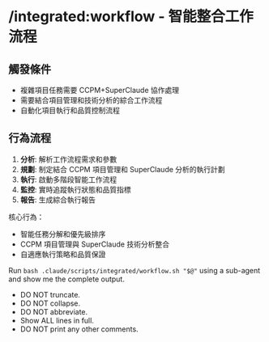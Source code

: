 # /integrated:workflow - 智能整合工作流程

## 觸發條件
- 複雜項目任務需要 CCPM+SuperClaude 協作處理
- 需要結合項目管理和技術分析的綜合工作流程
- 自動化項目執行和品質控制流程

## 行為流程
1. **分析**: 解析工作流程需求和參數
2. **規劃**: 制定結合 CCPM 項目管理和 SuperClaude 分析的執行計劃
3. **執行**: 啟動多階段智能工作流程
4. **監控**: 實時追蹤執行狀態和品質指標
5. **報告**: 生成綜合執行報告

核心行為：
- 智能任務分解和優先級排序
- CCPM 項目管理與 SuperClaude 技術分析整合
- 自適應執行策略和品質保證

Run `bash .claude/scripts/integrated/workflow.sh "$@"` using a sub-agent and show me the complete output.

- DO NOT truncate.
- DO NOT collapse.
- DO NOT abbreviate.
- Show ALL lines in full.
- DO NOT print any other comments.